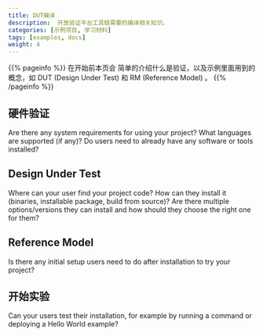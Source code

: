 ```yaml
---
title: DUT编译
description:  开放验证平台工具链需要的编译相关知识。
categories: [示例项目, 学习材料]
tags: [examples, docs]
weight: 4
---
```


{{% pageinfo %}}
在开始前本页会 简单的介绍什么是验证，以及示例里面用到的概念，如 DUT (Design Under Test) 和 RM (Reference Model) 。
{{% /pageinfo %}}

## 硬件验证

Are there any system requirements for using your project? What languages are supported (if any)? Do users need to already have any software or tools installed?

## Design Under Test

Where can your user find your project code? How can they install it (binaries, installable package, build from source)? Are there multiple options/versions they can install and how should they choose the right one for them?

## Reference Model

Is there any initial setup users need to do after installation to try your project?

## 开始实验

Can your users test their installation, for example by running a command or deploying a Hello World example?
